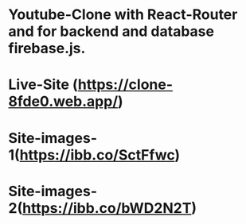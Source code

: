 # Youtube-Clone with React-Router and for backend and database firebase.js.

# Live-Site (https://clone-8fde0.web.app/)

# Site-images-1(https://ibb.co/SctFfwc)
# Site-images-2(https://ibb.co/bWD2N2T)

